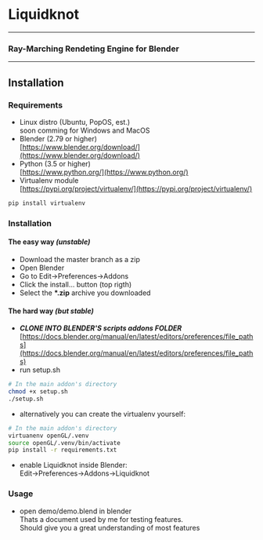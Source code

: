# Liquidknot
---
### Ray-Marching Rendeting Engine for Blender
---
## Installation
### Requirements
- Linux distro (Ubuntu, PopOS, est.)  
soon comming for Windows and MacOS
- Blender (2.79 or higher)  
[https://www.blender.org/download/](https://www.blender.org/download/)
- Python (3.5 or higher)  
[https://www.python.org/](https://www.python.org/)
- Virtualenv module  
[https://pypi.org/project/virtualenv/](https://pypi.org/project/virtualenv/)
```bash
pip install virtualenv
```
### Installation
#### The easy way _(unstable)_
- Download the master branch as a zip
- Open Blender
- Go to Edit->Preferences->Addons
- Click the install... button (top rigth)
- Select the __*.zip__ archive you downloaded
#### The hard way _(but stable)_
- **_CLONE INTO BLENDER'S scripts addons FOLDER_**  
[https://docs.blender.org/manual/en/latest/editors/preferences/file_paths](https://docs.blender.org/manual/en/latest/editors/preferences/file_paths)
- run setup.sh
```bash
# In the main addon's directory
chmod +x setup.sh 
./setup.sh
```
- alternatively you can create the virtualenv yourself:
```bash
# In the main addon's directory
virtuanenv openGL/.venv
source openGL/.venv/bin/activate
pip install -r requirements.txt
```
- enable Liquidknot inside Blender:  
Edit->Preferences->Addons->Liquidknot
### Usage
- open demo/demo.blend in blender  
Thats a document used by me for testing features.  
Should give you a great understanding of most features
